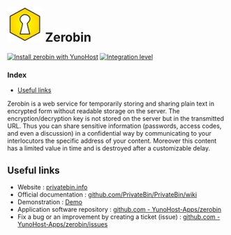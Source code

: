 # <img src="/images/zerobin_logo.svg" height="80px" alt="zerobin's logo"> Zerobin

[![Install zerobin with YunoHost](https://install-app.yunohost.org/install-with-yunohost.png)](https://install-app.yunohost.org/?app=zerobin) [![Integration level](https://dash.yunohost.org/integration/zerobin.svg)](https://dash.yunohost.org/appci/app/zerobin)

### Index

- [Useful links](#useful-links)

Zerobin is a web service for temporarily storing and sharing plain text in encrypted form without readable storage on the server. The encryption/decryption key is not stored on the server but in the transmitted URL. Thus you can share sensitive information (passwords, access codes, and even a discussion) in a confidential way by communicating to your interlocutors the specific address of your content. Moreover this content has a limited value in time and is destroyed after a customizable delay.

## Useful links

+ Website : [privatebin.info](https://privatebin.info/)
+ Official documentation : [github.com/PrivateBin/PrivateBin/wiki](https://github.com/PrivateBin/PrivateBin/wiki)
+ Demonstration : [Demo](https://privatebin.net/)
+ Application software repository : [github.com - YunoHost-Apps/zerobin](https://github.com/YunoHost-Apps/zerobin_ynh)
+ Fix a bug or an improvement by creating a ticket (issue) : [github.com - YunoHost-Apps/zerobin/issues](https://github.com/YunoHost-Apps/zerobin_ynh/issues)
